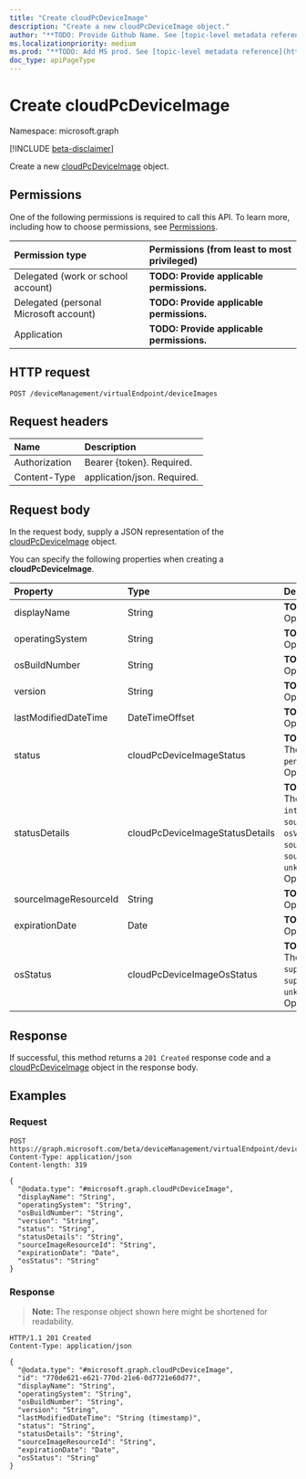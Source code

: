 ```yaml
---
title: "Create cloudPcDeviceImage"
description: "Create a new cloudPcDeviceImage object."
author: "**TODO: Provide Github Name. See [topic-level metadata reference](https://msgo.azurewebsites.net/add/document/guidelines/metadata.html#topic-level-metadata)**"
ms.localizationpriority: medium
ms.prod: "**TODO: Add MS prod. See [topic-level metadata reference](https://msgo.azurewebsites.net/add/document/guidelines/metadata.html#topic-level-metadata)**"
doc_type: apiPageType
---
```


# Create cloudPcDeviceImage
Namespace: microsoft.graph

[!INCLUDE [beta-disclaimer](../../includes/beta-disclaimer.md)]

Create a new [cloudPcDeviceImage](../resources/cloudpcdeviceimage.md) object.

## Permissions
One of the following permissions is required to call this API. To learn more, including how to choose permissions, see [Permissions](/graph/permissions-reference).

|Permission type|Permissions (from least to most privileged)|
|:---|:---|
|Delegated (work or school account)|**TODO: Provide applicable permissions.**|
|Delegated (personal Microsoft account)|**TODO: Provide applicable permissions.**|
|Application|**TODO: Provide applicable permissions.**|

## HTTP request

<!-- {
  "blockType": "ignored"
}
-->
``` http
POST /deviceManagement/virtualEndpoint/deviceImages
```

## Request headers
|Name|Description|
|:---|:---|
|Authorization|Bearer {token}. Required.|
|Content-Type|application/json. Required.|

## Request body
In the request body, supply a JSON representation of the [cloudPcDeviceImage](../resources/cloudpcdeviceimage.md) object.

You can specify the following properties when creating a **cloudPcDeviceImage**.

|Property|Type|Description|
|:---|:---|:---|
|displayName|String|**TODO: Add Description** Optional.|
|operatingSystem|String|**TODO: Add Description** Optional.|
|osBuildNumber|String|**TODO: Add Description** Optional.|
|version|String|**TODO: Add Description** Optional.|
|lastModifiedDateTime|DateTimeOffset|**TODO: Add Description** Optional.|
|status|cloudPcDeviceImageStatus|**TODO: Add Description**. The possible values are: `pending`, `ready`, `failed`. Optional.|
|statusDetails|cloudPcDeviceImageStatusDetails|**TODO: Add Description**. The possible values are: `internalServerError`, `sourceImageNotFound`, `osVersionNotSupported`, `sourceImageInvalid`, `sourceImageNotGeneralized`, `unknownFutureValue`. Optional.|
|sourceImageResourceId|String|**TODO: Add Description** Optional.|
|expirationDate|Date|**TODO: Add Description** Optional.|
|osStatus|cloudPcDeviceImageOsStatus|**TODO: Add Description**. The possible values are: `supported`, `supportedWithWarning`, `unknownFutureValue`. Optional.|



## Response

If successful, this method returns a `201 Created` response code and a [cloudPcDeviceImage](../resources/cloudpcdeviceimage.md) object in the response body.

## Examples

### Request
<!-- {
  "blockType": "request",
  "name": "create_cloudpcdeviceimage_from_"
}
-->
``` http
POST https://graph.microsoft.com/beta/deviceManagement/virtualEndpoint/deviceImages
Content-Type: application/json
Content-length: 319

{
  "@odata.type": "#microsoft.graph.cloudPcDeviceImage",
  "displayName": "String",
  "operatingSystem": "String",
  "osBuildNumber": "String",
  "version": "String",
  "status": "String",
  "statusDetails": "String",
  "sourceImageResourceId": "String",
  "expirationDate": "Date",
  "osStatus": "String"
}
```


### Response
>**Note:** The response object shown here might be shortened for readability.
<!-- {
  "blockType": "response",
  "truncated": true,
  "@odata.type": "microsoft.graph.cloudPcDeviceImage"
}
-->
``` http
HTTP/1.1 201 Created
Content-Type: application/json

{
  "@odata.type": "#microsoft.graph.cloudPcDeviceImage",
  "id": "770de621-e621-770d-21e6-0d7721e60d77",
  "displayName": "String",
  "operatingSystem": "String",
  "osBuildNumber": "String",
  "version": "String",
  "lastModifiedDateTime": "String (timestamp)",
  "status": "String",
  "statusDetails": "String",
  "sourceImageResourceId": "String",
  "expirationDate": "Date",
  "osStatus": "String"
}
```

